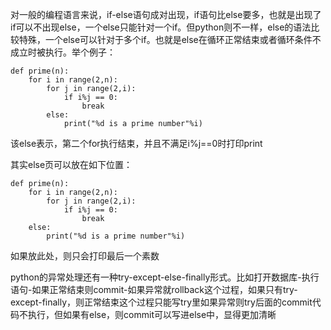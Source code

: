 对一般的编程语言来说，if-else语句成对出现，if语句比else要多，也就是出现了if可以不出现else，一个else只能针对一个if。但python则不一样，else的语法比较特殊，一个else可以针对于多个if。也就是else在循环正常结束或者循环条件不成立时被执行。举个例子：

```
def prime(n):
	for i in range(2,n):
		for j in range(2,i):
			if i%j == 0:
				break
		else:
			print("%d is a prime number"%i)
```

该else表示，第二个for执行结束，并且不满足i%j==0时打印print

其实else页可以放在如下位置：

```
def prime(n):
    for i in range(2,n):
        for j in range(2,i):
            if i%j == 0:
                break
    else:
        print("%d is a prime number"%i)
```

如果放此处，则只会打印最后一个素数

python的异常处理还有一种try-except-else-finally形式。比如打开数据库-执行语句-如果正常结束则commit-如果异常就rollback这个过程，如果只有try-except-finally，则正常结束这个过程只能写try里如果异常则try后面的commit代码不执行，但如果有else，则commit可以写进else中，显得更加清晰

